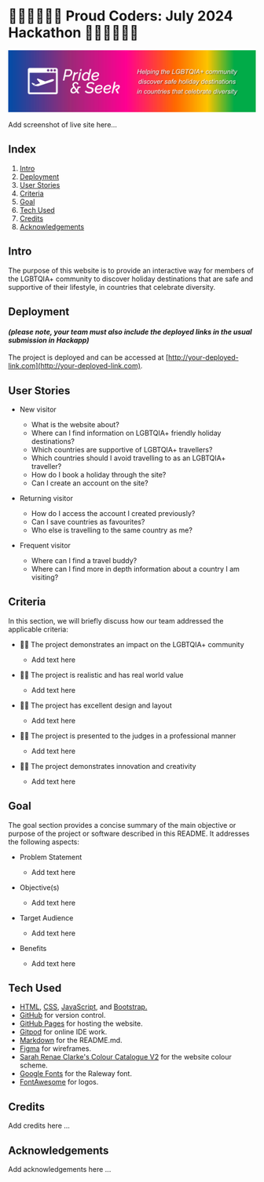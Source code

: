 # 🏳️‍🌈🏳️‍🌈🏳️‍🌈 Proud Coders: July 2024 Hackathon 🏳️‍🌈🏳️‍🌈🏳️‍🌈

![Pride & Seek banner](static/images/hackathon-banner.jpg)

Add screenshot of live site here...

## Index

1. [Intro](#intro)
2. [Deployment](#deployment)
3. [User Stories](#user-stories)
4. [Criteria](#criteria)
5. [Goal](#goal)
6. [Tech Used](#tech-used)
7. [Credits](#credits)
8. [Acknowledgements](#acknowledgements)

## Intro

The purpose of this website is to provide an interactive way for members of the LGBTQIA+ community to discover holiday destinations that are safe and supportive of their lifestyle, in countries that celebrate diversity.

## Deployment

#### _(please note, your team must also include the deployed links in the usual submission in Hackapp)_

The project is deployed and can be accessed at [http://your-deployed-link.com](http://your-deployed-link.com).

## User Stories

- New visitor

  - What is the website about?
  - Where can I find information on LGBTQIA+ friendly holiday destinations?
  - Which countries are supportive of LGBTQIA+ travellers?
  - Which countries should I avoid travelling to as an LGBTQIA+ traveller?
  - How do I book a holiday through the site?
  - Can I create an account on the site?

- Returning visitor

  - How do I access the account I created previously?
  - Can I save countries as favourites?
  - Who else is travelling to the same country as me?

- Frequent visitor
  - Where can I find a travel buddy?
  - Where can I find more in depth information about a country I am visiting?

## Criteria

In this section, we will briefly discuss how our team addressed the applicable criteria:

- 🏳️‍🌈 The project demonstrates an impact on the LGBTQIA+ community

  - Add text here

- 🏳️‍🌈 The project is realistic and has real world value

  - Add text here

- 🏳️‍🌈 The project has excellent design and layout

  - Add text here

- 🏳️‍🌈 The project is presented to the judges in a professional manner

  - Add text here

- 🏳️‍🌈 The project demonstrates innovation and creativity

  - Add text here

## Goal

The goal section provides a concise summary of the main objective or purpose of the project or software described in this README. It addresses the following aspects:

- Problem Statement

  - Add text here

- Objective(s)

  - Add text here

- Target Audience

  - Add text here

- Benefits

  - Add text here

## Tech Used

- [HTML](https://en.wikipedia.org/wiki/HTML), [CSS](https://en.wikipedia.org/wiki/CSS), [JavaScript](https://en.wikipedia.org/wiki/JavaScript), and [Bootstrap.](<https://en.wikipedia.org/wiki/Bootstrap_(front-end_framework)>)
- [GitHub](https://github.com/) for version control.
- [GitHub Pages](https://pages.github.com/) for hosting the website.
- [Gitpod](https://gitpod.io/) for online IDE work.
- [Markdown](https://en.wikipedia.org/wiki/Markdown) for the README.md.
- [Figma](https://www.figma.com/) for wireframes.
- [Sarah Renae Clarke's Colour Catalogue V2](https://sarahrenaeclark.com/color-palettes/) for the website colour scheme.
- [Google Fonts](https://fonts.google.com/) for the Raleway font.
- [FontAwesome](https://fontawesome.com/) for logos.

## Credits

Add credits here ...

## Acknowledgements

Add acknowledgements here ...
